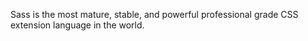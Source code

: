 Sass is the most mature, stable, and powerful professional grade CSS extension language in the world.